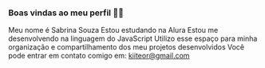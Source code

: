 ### Boas vindas ao meu perfil 💙💙
Meu nome é Sabrina Souza
Estou estudando na Alura
Estou me desenvolvendo na linguagem do JavaScript
Utilizo esse espaço para minha organização e compartilhamento dos meu projetos desenvolvidos
Você pode entrar em contato comigo em:
kiiteor@gmail.com

<!--
**kiiteor/kiiteor** is a ✨ _special_ ✨ repository because its `README.md` (this file) appears on your GitHub profile.

Here are some ideas to get you started:

- 🔭 I’m currently working on ...
- 🌱 I’m currently learning ...
- 👯 I’m looking to collaborate on ...
- 🤔 I’m looking for help with ...
- 💬 Ask me about ...
- 📫 How to reach me: ...
- 😄 Pronouns: ...
- ⚡ Fun fact: ...
-->
